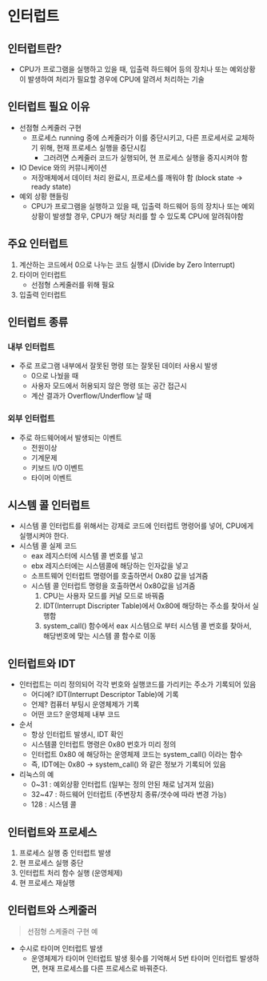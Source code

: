 # 인터럽트

## 인터럽트란?

- CPU가 프로그램을 실행하고 있을 때, 입출력 하드웨어 등의 장치나 또는 예외상황이 발생하여 처리가 필요할 경우에 CPU에 알려서 처리하는 기술

## 인터럽트 필요 이유

- 선점형 스케줄러 구현
  - 프로세스 running 중에 스케줄러가 이를 중단시키고, 다른 프로세서로 교체하기 위해, 현재 프로세스 실행을 중단시킴
    - 그러려면 스케줄러 코드가 실행되어, 현 프로세스 실행을 중지시켜야 함
- IO Device 와의 커뮤니케이션
  - 저장매체에서 데이터 처리 완료시, 프로세스를 깨워야 함 (block state -> ready state)
- 예외 상황 핸들링
  - CPU가 프로그램을 실행하고 있을 때, 입출력 하드웨어 등의 장치나 또는 예외상황이 발생할 경우,
    CPU가 해당 처리를 할 수 있도록 CPU에 알려줘야함

## 주요 인터럽트

1. 계산하는 코드에서 0으로 나누는 코드 실행시 (Divide by Zero Interrupt)
2. 타이머 인터럽트
   - 선점형 스케줄러를 위해 필요
3. 입출력 인터럽트

## 인터럽트 종류

### 내부 인터럽트

- 주로 프로그램 내부에서 잘못된 명령 또는 잘못된 데이터 사용시 발생
  - 0으로 나눴을 때
  - 사용자 모드에서 허용되지 않은 명령 또는 공간 접근시
  - 계산 결과가 Overflow/Underflow 날 때

### 외부 인터럽트

- 주로 하드웨어에서 발생되는 이벤트
  - 전원이상
  - 기계문제
  - 키보드 I/O 이벤트
  - 타이머 이벤트 

## 시스템 콜 인터럽트

- 시스템 콜 인터럽트를 위해서는 강제로 코드에 인터럽트 명령어를 넣어, CPU에게 실행시켜야 한다.
- 시스템 콜 실제 코드
  - eax 레지스터에 시스템 콜 번호를 넣고
  - ebx 레지스터에는 시스템콜에 해당하는 인자값을 넣고
  - 소프트웨어 인터럽트 명령어를 호출하면서 0x80 값을 넘겨줌
  - 시스템 콜 인터럽트 명령을 호출하면서 0x80값을 넘겨줌
    1. CPU는 사용자 모드를 커널 모드로 바꿔줌
    2. IDT(Interrupt Discripter Table)에서 0x80에 해당하는 주소를 찾아서 실행함
    3. system_call() 함수에서 eax 시스템으로 부터 시스템 콜 번호를 찾아서, 해당번호에 맞는 시스템 콜 함수로 이동

## 인터럽트와 IDT

- 인터럽트는 미리 정의되어 각각 번호와 실행코드를 가리키는 주소가 기록되어 있음
  - 어디에? IDT(Interrupt Descriptor Table)에 기록
  - 언제? 컴퓨터 부팅시 운영체제가 기록
  - 어떤 코드? 운영체제 내부 코드
- 순서
  - 항상 인터럽트 발생시, IDT 확인
  - 시스템콜 인터럽트 명령은 0x80 번호가 미리 정의
  - 인터럽트 0x80 에 해당하는 운영체제 코드는 system_call() 이라는 함수
  - 즉, IDT에는 0x80 -> system_call() 와 같은 정보가 기록되어 있음
- 리눅스의 예
  - 0~31 : 예외상황 인터럽트 (일부는 정의 안된 채로 남겨져 있음)
  - 32~47 : 하드웨어 인터럽트 (주변장치 종류/갯수에 따라 변경 가능)
  - 128 : 시스템 콜

## 인터럽트와 프로세스

1. 프로세스 실행 중 인터럽트 발생
2. 현 프로세스 실행 중단
3. 인터럽트 처리 함수 실행 (운영체제)
4. 현 프로세스 재실행

## 인터럽트와 스케줄러

> 선점형 스케줄러 구현 예

- 수시로 타이머 인터럽트 발생
  - 운영체제가 타이머 인터럽트 발생 횟수를 기억해서 5번 타이머 인터럽트 발생하면, 현재 프로세스를 다른 프로세스로 바꿔준다.